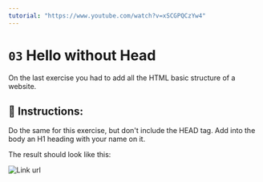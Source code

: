 ```yaml
---
tutorial: "https://www.youtube.com/watch?v=xSCGPQCzYw4"
---
```


# `03` Hello without Head

On the last exercise you had to add all the HTML basic structure of a website.

## 📝 Instructions:

Do the same for this exercise, but don't include the HEAD tag.
Add into the body an H1 heading with your name on it.

The result should look like this:

![Link url](https://storage.googleapis.com/replit/images/1517598579435_329a4ee44a9f7c6c1fc5d51a94957830.png)
